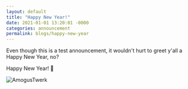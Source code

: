 ```yaml
---
layout: default
title: "Happy New Year!"
date: 2021-01-01 13:20:01 -0000
categories: announcement
permalink: blogs/happy-new-year
---
```

Even though this is a test announcement, it wouldn't hurt to greet y'all a Happy New Year, no?

Happy New Year! 🎉

![AmogusTwerk](https://c.tenor.com/O_x4UCmt5p0AAAAC/among-us-twerk.gif)
